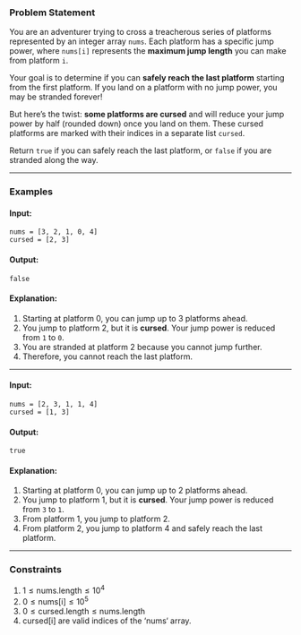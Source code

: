 ### **Problem Statement**

You are an adventurer trying to cross a treacherous series of platforms represented by an integer array `nums`. Each platform has a specific jump power, where `nums[i]` represents the **maximum jump length** you can make from platform `i`.

Your goal is to determine if you can **safely reach the last platform** starting from the first platform. If you land on a platform with no jump power, you may be stranded forever!

But here’s the twist: **some platforms are cursed** and will reduce your jump power by half (rounded down) once you land on them. These cursed platforms are marked with their indices in a separate list `cursed`.

Return `true` if you can safely reach the last platform, or `false` if you are stranded along the way.



---

### **Examples**

#### Input:

```plaintext
nums = [3, 2, 1, 0, 4]
cursed = [2, 3]
```

#### Output:

```plaintext
false
```

#### Explanation:

1. Starting at platform 0, you can jump up to 3 platforms ahead.
2. You jump to platform 2, but it is **cursed**. Your jump power is reduced from `1` to `0`.
3. You are stranded at platform 2 because you cannot jump further.
4. Therefore, you cannot reach the last platform.

---

#### Input:

```plaintext
nums = [2, 3, 1, 1, 4]
cursed = [1, 3]
```

#### Output:

```plaintext
true
```

#### Explanation:

1. Starting at platform 0, you can jump up to 2 platforms ahead.
2. You jump to platform 1, but it is **cursed**. Your jump power is reduced from `3` to `1`.
3. From platform 1, you jump to platform 2.
4. From platform 2, you jump to platform 4 and safely reach the last platform.

---

### **Constraints**

1. $1 \leq \text{nums.length} \leq 10^4$
2. $0 \leq \text{nums[i]} \leq 10^5$
3. $0 \leq \text{cursed.length} \leq \text{nums.length}$
4. $\text{cursed[i] are valid indices of the `nums` array}.$